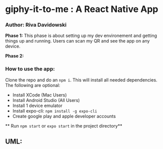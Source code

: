 # giphy-it-to-me : A React Native App

### Author: Riva Davidowski

**Phase 1:** 
This phase is about setting up my dev environement and getting things up and running. Users can scan my QR and see the app on any device.

**Phase 2:**

### How to use the app:
Clone the repo and do an `npm i`. This will install all needed dependencies. The following are optional:

- Install XCode (Mac Users)
- Install Android Studio (All Users)
- Install 1 device emulator
- Install expo-cli: `npm install -g expo-cli`
- Create google play and apple developer accounts
  
** Run `npm start`  or `expo start` in the project directory**

## UML:



